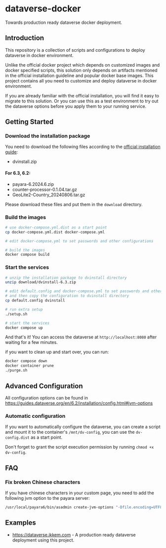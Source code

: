 # dataverse-docker
Towards production ready dataverse docker deployment.

## Introduction
This repository is a collection of scripts and configurations to deploy dataverse in docker environment.

Unlike the official docker project which depends on customized images and docker specified scripts,
this solution only depends on artifacts mentioned in the official installation guideline and popular docker base images.
This project contains all you need to customize and deploy dataverse in docker environment.

If you are already familiar with the official installation, you will find it easy to migrate to this solution.
Or you can use this as a test environment to try out the dataverse options before you apply them to your running service.

## Getting Started

### Download the installation package
You need to download the following files according to the [official installation guide](http://guides.dataverse.org/en/6.3/installation/prerequisites.html):

* dvinstall.zip

#### For 6.3, 6.2:
* payara-6.2024.6.zip 
* counter-processor-0.1.04.tar.gz
* GeoLite2-Country_20240806.tar.gz

Please download these files and put them in the `download` directory.

### Build the images
```bash
# use docker-compose.yml.dist as a start point
cp docker-compose.yml.dist docker-compose.yml

# edit docker-compose.yml to set passwords and other configurations

# build the images
docker compose build
```

### Start the services
```bash
# unzip the installation package to dvinstall directory
unzip download/dvinstall-6.3.zip

# edit default.config and docker-compose.yml to set passwords and other configurations
# and then copy the configuration to dvinstall directory
cp default.config dvinstall

# run extra setup
./setup.sh  

# start the services
docker compose up
```

And that's it! You can access the dataverse at `http://localhost:8080` after waiting for a few minutes.

if you want to clean up and start over, you can run:

```bash
docker compose down
docker container prune
./purge.sh
```

## Advanced Configuration
All configuration options can be found in https://guides.dataverse.org/en/6.2/installation/config.html#jvm-options

### Automatic configuration
If you want to automatically configure the dataverse, you can create a script and mount it to the container's `/mnt/dv-config`, you can use the `dv-config.dist` as a start point.

Don't forget to grant the script execution permission by running `chmod +x dv-config`.

## FAQ

### Fix broken Chinese characters

If you have chinese characters in your custom page, you need to add the following jvm option to the payara server:
```bash
/usr/local/payara6/bin/asadmin create-jvm-options "-Dfile.encoding=UTF8"    
```

## Examples
* https://dataverse.ikkem.com - A production ready dataverse deployment using this project.